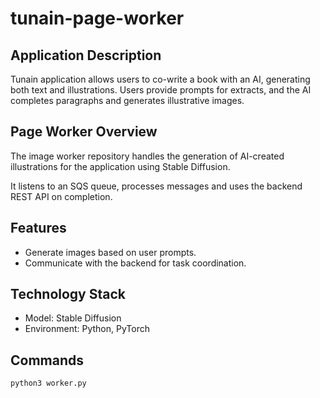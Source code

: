 # tunain-page-worker

## Application Description

Tunain application allows users to co-write a book with an AI, generating both text and illustrations. Users provide prompts for extracts, and the AI completes paragraphs and generates illustrative images.

## Page Worker Overview

The image worker repository handles the generation of AI-created illustrations for the application using Stable Diffusion.

It listens to an SQS queue, processes messages and uses the backend REST API on completion.

## Features

- Generate images based on user prompts.
- Communicate with the backend for task coordination.

## Technology Stack

- Model: Stable Diffusion
- Environment: Python, PyTorch

## Commands

```
python3 worker.py
```
